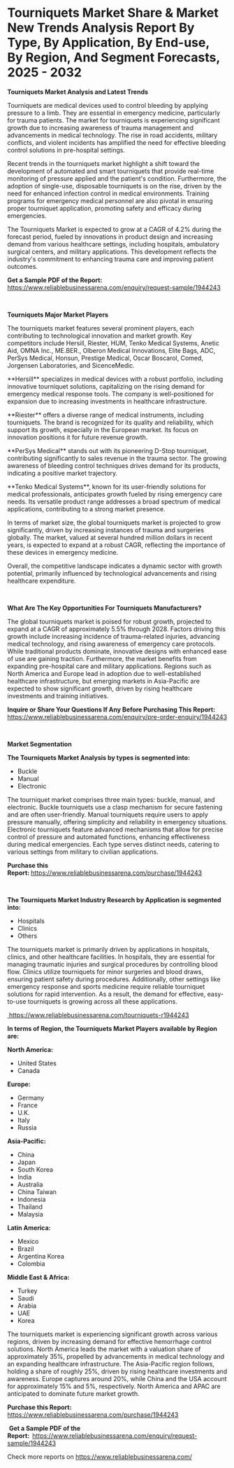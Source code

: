 <p><h1>Tourniquets Market Share & Market New Trends Analysis Report By Type, By Application, By End-use, By Region, And Segment Forecasts, 2025 - 2032</h1></p><p><strong>Tourniquets Market Analysis and Latest Trends</strong></p>
<p><p>Tourniquets are medical devices used to control bleeding by applying pressure to a limb. They are essential in emergency medicine, particularly for trauma patients. The market for tourniquets is experiencing significant growth due to increasing awareness of trauma management and advancements in medical technology. The rise in road accidents, military conflicts, and violent incidents has amplified the need for effective bleeding control solutions in pre-hospital settings.</p><p>Recent trends in the tourniquets market highlight a shift toward the development of automated and smart tourniquets that provide real-time monitoring of pressure applied and the patient's condition. Furthermore, the adoption of single-use, disposable tourniquets is on the rise, driven by the need for enhanced infection control in medical environments. Training programs for emergency medical personnel are also pivotal in ensuring proper tourniquet application, promoting safety and efficacy during emergencies.</p><p>The Tourniquets Market is expected to grow at a CAGR of 4.2% during the forecast period, fueled by innovations in product design and increasing demand from various healthcare settings, including hospitals, ambulatory surgical centers, and military applications. This development reflects the industry's commitment to enhancing trauma care and improving patient outcomes.</p></p>
<p><strong>Get a Sample PDF of the Report:&nbsp;</strong> <a href="https://www.reliablebusinessarena.com/enquiry/request-sample/1944243?utm_campaign=2889&utm_medium=2&utm_source=Github&utm_content=ia&utm_term=03032025&utm_id=tourniquets">https://www.reliablebusinessarena.com/enquiry/request-sample/1944243</a></p>
<p>&nbsp;</p>
<p><strong>Tourniquets Major Market Players</strong></p>
<p><p>The tourniquets market features several prominent players, each contributing to technological innovation and market growth. Key competitors include Hersill, Riester, HUM, Tenko Medical Systems, Anetic Aid, OMNA Inc., ME.BER., Olberon Medical Innovations, Elite Bags, ADC, PerSys Medical, Honsun, Prestige Medical, Oscar Boscarol, Comed, Jorgensen Laboratories, and SicenceMedic.</p><p>**Hersill** specializes in medical devices with a robust portfolio, including innovative tourniquet solutions, capitalizing on the rising demand for emergency medical response tools. The company is well-positioned for expansion due to increasing investments in healthcare infrastructure.</p><p>**Riester** offers a diverse range of medical instruments, including tourniquets. The brand is recognized for its quality and reliability, which support its growth, especially in the European market. Its focus on innovation positions it for future revenue growth.</p><p>**PerSys Medical** stands out with its pioneering D-Stop tourniquet, contributing significantly to sales revenue in the trauma sector. The growing awareness of bleeding control techniques drives demand for its products, indicating a positive market trajectory.</p><p>**Tenko Medical Systems**, known for its user-friendly solutions for medical professionals, anticipates growth fueled by rising emergency care needs. Its versatile product range addresses a broad spectrum of medical applications, contributing to a strong market presence.</p><p>In terms of market size, the global tourniquets market is projected to grow significantly, driven by increasing instances of trauma and surgeries globally. The market, valued at several hundred million dollars in recent years, is expected to expand at a robust CAGR, reflecting the importance of these devices in emergency medicine.</p><p>Overall, the competitive landscape indicates a dynamic sector with growth potential, primarily influenced by technological advancements and rising healthcare expenditure.</p></p>
<p>&nbsp;</p>
<p><strong>What Are The Key Opportunities For Tourniquets Manufacturers?</strong></p>
<p><p>The global tourniquets market is poised for robust growth, projected to expand at a CAGR of approximately 5.5% through 2028. Factors driving this growth include increasing incidence of trauma-related injuries, advancing medical technology, and rising awareness of emergency care protocols. While traditional products dominate, innovative designs with enhanced ease of use are gaining traction. Furthermore, the market benefits from expanding pre-hospital care and military applications. Regions such as North America and Europe lead in adoption due to well-established healthcare infrastructure, but emerging markets in Asia-Pacific are expected to show significant growth, driven by rising healthcare investments and training initiatives.</p></p>
<p><strong>Inquire or Share Your Questions If Any Before Purchasing This Report:</strong> <a href="https://www.reliablebusinessarena.com/enquiry/pre-order-enquiry/1944243?utm_campaign=2889&utm_medium=2&utm_source=Github&utm_content=ia&utm_term=03032025&utm_id=tourniquets">https://www.reliablebusinessarena.com/enquiry/pre-order-enquiry/1944243</a></p>
<p>&nbsp;</p>
<p><strong>Market Segmentation</strong></p>
<p><strong>The Tourniquets Market Analysis by types is segmented into:</strong></p>
<p><ul><li>Buckle</li><li>Manual</li><li>Electronic</li></ul></p>
<p><p>The tourniquet market comprises three main types: buckle, manual, and electronic. Buckle tourniquets use a clasp mechanism for secure fastening and are often user-friendly. Manual tourniquets require users to apply pressure manually, offering simplicity and reliability in emergency situations. Electronic tourniquets feature advanced mechanisms that allow for precise control of pressure and automated functions, enhancing effectiveness during medical emergencies. Each type serves distinct needs, catering to various settings from military to civilian applications.</p></p>
<p><strong>Purchase this Report:&nbsp;</strong><a href="https://www.reliablebusinessarena.com/purchase/1944243?utm_campaign=2889&utm_medium=2&utm_source=Github&utm_content=ia&utm_term=03032025&utm_id=tourniquets">https://www.reliablebusinessarena.com/purchase/1944243</a></p>
<p>&nbsp;</p>
<p><strong>The Tourniquets Market Industry Research by Application is segmented into:</strong></p>
<p><ul><li>Hospitals</li><li>Clinics</li><li>Others</li></ul></p>
<p><p>The tourniquets market is primarily driven by applications in hospitals, clinics, and other healthcare facilities. In hospitals, they are essential for managing traumatic injuries and surgical procedures by controlling blood flow. Clinics utilize tourniquets for minor surgeries and blood draws, ensuring patient safety during procedures. Additionally, other settings like emergency response and sports medicine require reliable tourniquet solutions for rapid intervention. As a result, the demand for effective, easy-to-use tourniquets is growing across all these applications.</p></p>
<p><a href="https://www.reliablebusinessarena.com/tourniquets-r1944243?utm_campaign=2889&utm_medium=2&utm_source=Github&utm_content=ia&utm_term=03032025&utm_id=tourniquets">&nbsp;https://www.reliablebusinessarena.com/tourniquets-r1944243</a></p>
<p><strong>In terms of Region, the Tourniquets Market Players available by Region are:</strong></p>
<p>
    <p> <strong> North America: </strong>
        <ul>
            <li>United States</li>
            <li>Canada</li>
        </ul>
        </p> 
    <p> <strong> Europe: </strong>
        <ul>
            <li>Germany</li>
            <li>France</li>
            <li>U.K.</li>
            <li>Italy</li>
            <li>Russia</li>
        </ul>
        </p> 
    <p> <strong> Asia-Pacific: </strong>
        <ul>
            <li>China</li>
            <li>Japan</li>
            <li>South Korea</li>
            <li>India</li>
            <li>Australia</li>
            <li>China Taiwan</li>
            <li>Indonesia</li>
            <li>Thailand</li>
            <li>Malaysia</li>
        </ul>
        </p> 
    <p> <strong> Latin America: </strong>
        <ul>
            <li>Mexico</li>
            <li>Brazil</li>
            <li>Argentina Korea</li>
            <li>Colombia</li>
        </ul>
        </p> 
    <p> <strong> Middle East & Africa: </strong>
        <ul>
            <li>Turkey</li>
            <li>Saudi</li>
            <li>Arabia</li>
            <li>UAE</li>
            <li>Korea</li>
        </ul>
    </p>
    </p>
<p><p>The tourniquets market is experiencing significant growth across various regions, driven by increasing demand for effective hemorrhage control solutions. North America leads the market with a valuation share of approximately 35%, propelled by advancements in medical technology and an expanding healthcare infrastructure. The Asia-Pacific region follows, holding a share of roughly 25%, driven by rising healthcare investments and awareness. Europe captures around 20%, while China and the USA account for approximately 15% and 5%, respectively. North America and APAC are anticipated to dominate future market growth.</p></p>
<p><strong>Purchase this Report: </strong><a href="https://www.reliablebusinessarena.com/purchase/1944243?utm_campaign=2889&utm_medium=2&utm_source=Github&utm_content=ia&utm_term=03032025&utm_id=tourniquets">https://www.reliablebusinessarena.com/purchase/1944243</a></p>
<p>&nbsp;<strong>Get a Sample PDF of the Report:&nbsp;&nbsp;</strong><a href="https://www.reliablebusinessarena.com/enquiry/request-sample/1944243?utm_campaign=2889&utm_medium=2&utm_source=Github&utm_content=ia&utm_term=03032025&utm_id=tourniquets">https://www.reliablebusinessarena.com/enquiry/request-sample/1944243</a></p>
<p><strong></strong></p>
<p>Check more reports on <a href="https://www.reliablebusinessarena.com/?utm_campaign=2889&utm_medium=2&utm_source=Github&utm_content=ia&utm_term=03032025&utm_id=tourniquets">https://www.reliablebusinessarena.com/</a></p>
